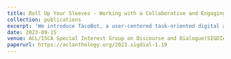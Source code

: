 ```yaml
---
title: Roll Up Your Sleeves - Working with a Collaborative and Engaging Task Oriented Dialogue System
collection: publications
excerpt: 'We introduce TacoBot, a user-centered task-oriented digital assistant designed to guide users through complex real-world tasks with multiple steps. Covering a wide range of cooking and how-to tasks, we aim to deliver a collaborative and engaging dialogue experience. Equipped with language understanding, dialogue management, and response generation components supported by a robust search engine, TacoBot ensures efficient task assistance.'
date: 2023-09-15
venue: ACL/ISCA Special Interest Group on Discourse and Dialogue(SIGDIAL) 2023
paperurl: https://aclanthology.org/2023.sigdial-1.19
---
```

